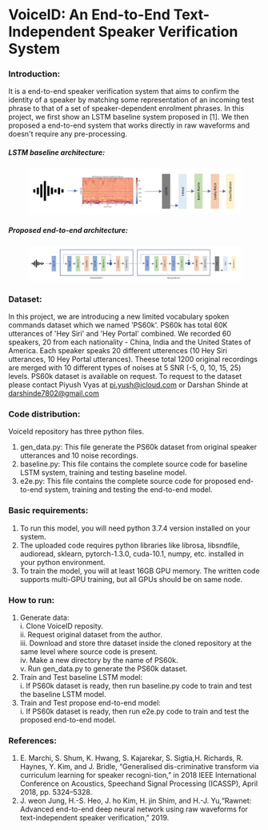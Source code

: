 # VoiceID: An End-to-End Text-Independent Speaker Verification System

### Introduction:
It is a end-to-end speaker verification system that aims to confirm the identity of a speaker by matching some representation of an incoming test phrase to that of a set of speaker-dependent enrolment phrases. In this project, we first show an LSTM baseline system proposed in [1]. We then proposed a end-to-end system that works directly in raw waveforms and doesn't require any pre-processing.

##### LSTM baseline architecture:
<figure>
  <img src="images/baseline.JPG"/>
</figure>

##### Proposed end-to-end architecture:
<figure>
  <img src="images/E2E.JPG" />
</figure>

### Dataset:
In this project, we are introducing a new limited vocabulary spoken commands dataset which we named 'PS60k'. PS60k has total 60K utterances of 'Hey Siri' and 'Hey Portal' combined. We recorded 60 speakers, 20 from each nationality - China, India and the United States of America. Each speaker speaks 20 different utterences (10 Hey Siri utterances, 10 Hey Portal utterances). Theese total 1200 original recordings are merged with 10 different types of noises at 5 SNR (-5, 0, 10, 15, 25) levels. PS60k dataset is available on request. To request to the dataset please contact Piyush Vyas at pi.yush@icloud.com or Darshan Shinde at darshinde7802@gmail.com

### Code distribution:
VoiceId repository has three python files. 
1. gen_data.py: This file generate the PS60k dataset from original speaker utterances and 10 noise recordings.
2. baseline.py: This file contains the complete source code for baseline LSTM system, training and testing baseline model.
3. e2e.py: This file contains the complete source code for proposed end-to-end system, training and testing the end-to-end model.

### Basic requirements:
1. To run this model, you will need python 3.7.4 version installed on your system.
2. The uploaded code requires python libraries like librosa, libsndfile, audioread, sklearn, pytorch-1.3.0, cuda-10.1, numpy, etc. installed in your python environment.
3. To train the model, you will at least 16GB GPU memory. The written code supports multi-GPU training, but all GPUs should be on same node. 

### How to run:
1. Generate data:  
   i.   Clone VoiceID reposity.  
   ii.  Request original dataset from the author.    
   iii. Download and store thre dataset inside the cloned repository at the same level where source code is present.  
   iv.  Make a new directory by the name of PS60k.  
   v.   Run gen_data.py to generate the PS60k dataset.   
2. Train and Test baseline LSTM model:  
   i.   If PS60k dataset is ready, then run baseline.py code to train and test the baseline LSTM model.
3. Train and Test propose end-to-end model:  
   i.   If PS60k dataset is ready, then run e2e.py code to train and test the proposed end-to-end model.

### References:
1. E.   Marchi,   S.   Shum,   K.   Hwang,   S.   Kajarekar,   S.   Sigtia,H. Richards, R. Haynes, Y. Kim, and J. Bridle, “Generalised dis-criminative transform via curriculum learning for speaker recogni-tion,” in 2018 IEEE International Conference on Acoustics, Speechand Signal Processing (ICASSP), April 2018, pp. 5324–5328.
2. J. weon Jung,  H.-S. Heo,  J. ho Kim,  H. jin Shim,  and H.-J. Yu,“Rawnet:   Advanced  end-to-end  deep  neural  network  using  raw waveforms for text-independent speaker verification,” 2019.
